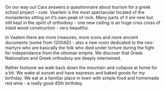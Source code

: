 On our way out Cara answers a questionnaire about tourism for a greek school project - cute. Vaarlem is the most spectacular located of the monasteries sitting on it’s own peak of rock. Many parts of it are new but still kept in the spirit of orthodoxy - one new ceiling is an huge criss cross of inlaid wood construction - very beautiful.

In Vaalem there are more treasures, more icons and more ancient documents (some from 1200AD) - also a new room dedicated to the neo-martyrs who are basically the folk who died under torture during the fight for independance from the ottoman empire. We discover that Greek Nationalism and Greek orthodoxy are deeply intertwined.

Rather footsore we walk back down the mountain and collapse at home for a bit. We wake at sunset and have espresso and baked goods for my birthday. We eat at a familiar place in town with simple food and homemade red wine - a really good 45th birthday.
